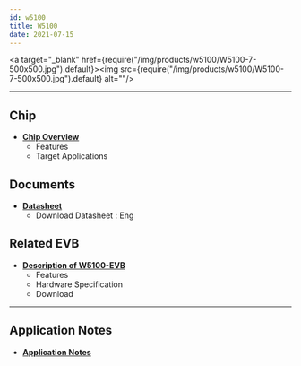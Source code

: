 ```yaml
---
id: w5100
title: W5100
date: 2021-07-15
---
```


<a target="_blank" href={require("/img/products/w5100/W5100-7-500x500.jpg").default}><img src={require("/img/products/w5100/W5100-7-500x500.jpg").default} alt=""/></a>

-----

## Chip

  - **[Chip Overview](Overview.md)**
      - Features
      - Target Applications

## Documents

  - **[Datasheet](Documents.md)**
      - Download Datasheet : Eng

## Related EVB

  - **[Description of W5100-EVB](W5100-EVB.md)**
      - Features
      - Hardware Specification
      - Download

---
## Application Notes

 - **[Application Notes](Documents.md#application-notes)**
